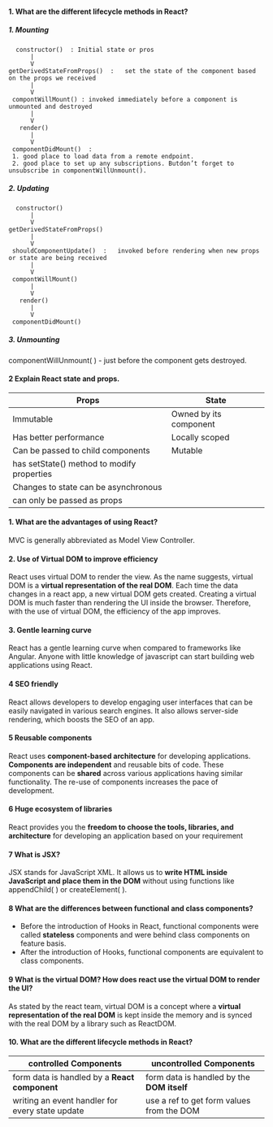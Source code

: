 #### 1. What are the different lifecycle methods in React?
##### 1. Mounting
```
  constructor()  : Initial state or pros 
      |
      V
getDerivedStateFromProps()  :   set the state of the component based on the props we received 
      |
      V
 compontWillMount() : invoked immediately before a component is unmounted and destroyed
      |
      V
   render()
      |
      V
 componentDidMount()  :  
 1. good place to load data from a remote endpoint. 
 2. good place to set up any subscriptions. Butdon’t forget to unsubscribe in componentWillUnmount().
 ```  
##### 2. Updating
```
  constructor() 
      |
      V
getDerivedStateFromProps()    
      |
      V
 shouldComponentUpdate()  :   invoked before rendering when new props or state are being received
      |
      V
 compontWillMount() 
      |
      V
   render()
      |
      V
 componentDidMount()  
 ```
 
##### 3. Unmounting

componentWillUnmount( ) -  just before the component gets destroyed.

#### 2 Explain React state and props.
Props|State
------------ | -------------
Immutable|Owned by its component
Has better performance	| Locally scoped
Can be passed to child components	| Mutable
|has setState() method to modify properties
|Changes to state can be asynchronous
|can only be passed as props



#### 1. What are the advantages of using React?
MVC is generally abbreviated as Model View Controller.

#### 2. **Use of Virtual DOM to improve efficiency**       
React uses virtual DOM to render the view. As the name suggests, virtual DOM is a **virtual representation of the real DOM**. Each time the data changes in a react app, a new virtual DOM gets created. Creating a virtual DOM is much faster than rendering the UI inside the browser. Therefore, with the use of virtual DOM, the efficiency of the app improves.

#### 3. **Gentle learning curve**       
React has a gentle learning curve when compared to frameworks like Angular. Anyone with little knowledge of javascript can start building web applications using React.

#### 4 **SEO friendly**     
React allows developers to develop engaging user interfaces that can be easily navigated in various search engines. It also allows server-side rendering, which boosts the SEO of an app.

#### 5 **Reusable components**     
React uses **component-based architecture** for developing applications. **Components are independent** and reusable bits of code. These components can be 
**shared** across various applications having similar functionality. The re-use of components increases the pace of development.   

#### 6 **Huge ecosystem of libraries**
React provides you the **freedom to choose the tools, libraries, and architecture** for developing an application based on your requirement

#### 7 What is JSX?
JSX stands for JavaScript XML.
It allows us to **write HTML inside JavaScript and place them in the DOM** without using functions like appendChild( ) or createElement( ).

#### 8 What are the differences between functional and class components?
* Before the introduction of Hooks in React, functional components were called **stateless** components and were behind class components on feature basis. 
* After the introduction of Hooks, functional components are equivalent to class components.

#### 9 What is the virtual DOM? How does react use the virtual DOM to render the UI?
As stated by the react team, virtual DOM is a concept where a **virtual representation of the real DOM** is kept inside the memory and is synced with the real DOM by a library such as ReactDOM.

#### 10. What are the different lifecycle methods in React?
controlled Components | uncontrolled Components
------------ | -------------
form data is handled by a **React component** | form data is handled by the **DOM itself**
writing an event handler for every state update | use a ref to get form values from the DOM





